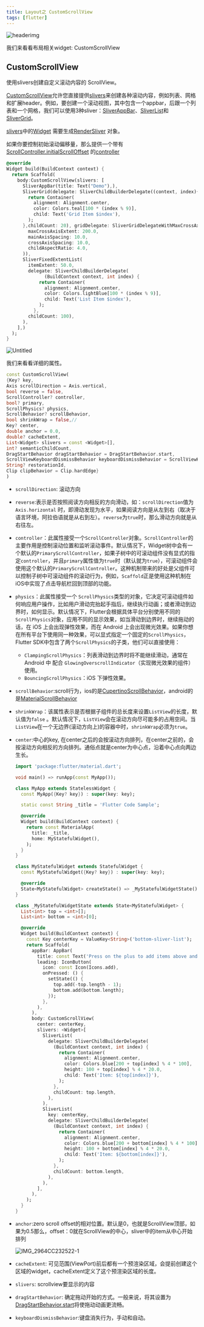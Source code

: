```yaml
---
title: Layout之 CustomScrollView
tags: [flutter]
---
```

![headerimg](./Header.png)

我们来看看布局相关widget: CustomScrollView

## CustomScrollView

使用slivers创建自定义滚动内容的 ScrollView。

[CustomScrollView](https://api.flutter.dev/flutter/widgets/CustomScrollView-class.html)允许您直接提供[slivers](https://api.flutter.dev/flutter/widgets/CustomScrollView/slivers.html)来创建各种滚动内容，例如列表、网格和扩展header。例如，要创建一个滚动视图，其中包含一个appbar，后跟一个列表和一个网格，我们可以使用3种sliver：[SliverAppBar](https://api.flutter.dev/flutter/material/SliverAppBar-class.html)、[SliverList](https://api.flutter.dev/flutter/widgets/SliverList-class.html)和[SliverGrid](https://api.flutter.dev/flutter/widgets/SliverGrid-class.html)。

 [slivers](https://api.flutter.dev/flutter/widgets/CustomScrollView/slivers.html)中的[Widget](https://api.flutter.dev/flutter/widgets/Widget-class.html) 需要生成[RenderSliver](https://api.flutter.dev/flutter/rendering/RenderSliver-class.html) 对象。

如果你要控制初始滚动偏移量，那么提供一个带有 [ScrollController.initialScrollOffset](https://api.flutter.dev/flutter/widgets/ScrollController/initialScrollOffset.html) 的[controller](https://api.flutter.dev/flutter/widgets/ScrollView/controller.html)

```dart
@override
Widget build(BuildContext context) {
  return Scaffold(
    body:CustomScrollView(slivers: [
      SliverAppBar(title: Text("Demo"),),
      SliverGrid(delegate: SliverChildBuilderDelegate((context, index){
        return Container(
          alignment: Alignment.center,
          color: Colors.teal[100 * (index % 9)],
          child: Text('Grid Item $index'),
        );
      },childCount: 20), gridDelegate: SliverGridDelegateWithMaxCrossAxisExtent(
        maxCrossAxisExtent: 200.0,
        mainAxisSpacing: 10.0,
        crossAxisSpacing: 10.0,
        childAspectRatio: 4.0,
      )),
      SliverFixedExtentList(
        itemExtent: 50.0,
        delegate: SliverChildBuilderDelegate(
              (BuildContext context, int index) {
            return Container(
              alignment: Alignment.center,
              color: Colors.lightBlue[100 * (index % 9)],
              child: Text('List Item $index'),
            );
          },
        childCount: 100),
      ),
    ],)
  );
}
```



![Untitled](https://tva1.sinaimg.cn/large/e6c9d24egy1h2rryi2a0eg20a30ap13v.gif)

我们来看看详细的属性。

```dart
const CustomScrollView(
{Key? key,
Axis scrollDirection = Axis.vertical,
bool reverse = false,
ScrollController? controller,
bool? primary,
ScrollPhysics? physics,
ScrollBehavior? scrollBehavior,
bool shrinkWrap = false,//
Key? center,
double anchor = 0.0,
double? cacheExtent,
List<Widget> slivers = const <Widget>[],
int? semanticChildCount,
DragStartBehavior dragStartBehavior = DragStartBehavior.start,
ScrollViewKeyboardDismissBehavior keyboardDismissBehavior = ScrollViewKeyboardDismissBehavior.manual,
String? restorationId,
Clip clipBehavior = Clip.hardEdge}
)  
```

- `scrollDirection`: 滚动方向
- `reverse`:表示是否按照阅读方向相反的方向滑动，如：`scrollDirection`值为`Axis.horizontal` 时，即滑动发现为水平，如果阅读方向是从左到右（取决于语言环境，阿拉伯语就是从右到左）。`reverse`为`true`时，那么滑动方向就是从右往左。
- `controller`：此属性接受一个`ScrollController`对象。`ScrollController`的主要作用是控制滚动位置和监听滚动事件。默认情况下，Widget树中会有一个默认的`PrimaryScrollController`，如果子树中的可滚动组件没有显式的指定`controller`，并且`primary`属性值为`true`时（默认就为`true`），可滚动组件会使用这个默认的`PrimaryScrollController`。这种机制带来的好处是父组件可以控制子树中可滚动组件的滚动行为，例如，`Scaffold`正是使用这种机制在iOS中实现了点击导航栏回到顶部的功能。

- `physics`：此属性接受一个  `ScrollPhysics`类型的对象，它决定可滚动组件如何响应用户操作，比如用户滑动完抬起手指后，继续执行动画；或者滑动到边界时，如何显示。默认情况下，Flutter会根据具体平台分别使用不同的`ScrollPhysics`对象，应用不同的显示效果，如当滑动到边界时，继续拖动的话，在 iOS 上会出现弹性效果，而在 Android 上会出现微光效果。如果你想在所有平台下使用同一种效果，可以显式指定一个固定的`ScrollPhysics`，Flutter SDK中包含了两个`ScrollPhysics`的子类，他们可以直接使用：
  
  - `ClampingScrollPhysics`：列表滑动到边界时将不能继续滑动，通常在Android 中 配合     `GlowingOverscrollIndicator`（实现微光效果的组件） 使用。
  - `BouncingScrollPhysics`：iOS 下弹性效果。
  
- `scrollBehavior`:scroll行为，ios的是[CupertinoScrollBehavior](https://api.flutter.dev/flutter/cupertino/CupertinoScrollBehavior-class.html)，android的是[MaterialScrollBehavior](https://api.flutter.dev/flutter/material/MaterialScrollBehavior-class.html)

- `shrinkWrap`：该属性表示是否根据子组件的总长度来设置`ListView`的长度，默认值为`false` 。默认情况下，`ListView`会在滚动方向尽可能多的占用空间。当`ListView`在一个无边界(滚动方向上)的容器中时，`shrinkWrap`必须为`true`。

- `center`:中心的key, 在center之后的会按滚动方向排列，在center之前的，会按滚动方向相反的方向排列。通俗点就是center为中心点，沿着中心点向两边生长。

  ```dart
  import 'package:flutter/material.dart';
  
  void main() => runApp(const MyApp());
  
  class MyApp extends StatelessWidget {
    const MyApp({Key? key}) : super(key: key);
  
    static const String _title = 'Flutter Code Sample';
  
    @override
    Widget build(BuildContext context) {
      return const MaterialApp(
        title: _title,
        home: MyStatefulWidget(),
      );
    }
  }
  
  class MyStatefulWidget extends StatefulWidget {
    const MyStatefulWidget({Key? key}) : super(key: key);
  
    @override
    State<MyStatefulWidget> createState() => _MyStatefulWidgetState();
  }
  
  class _MyStatefulWidgetState extends State<MyStatefulWidget> {
    List<int> top = <int>[];
    List<int> bottom = <int>[0];
  
    @override
    Widget build(BuildContext context) {
      const Key centerKey = ValueKey<String>('bottom-sliver-list');
      return Scaffold(
        appBar: AppBar(
          title: const Text('Press on the plus to add items above and below'),
          leading: IconButton(
            icon: const Icon(Icons.add),
            onPressed: () {
              setState(() {
                top.add(-top.length - 1);
                bottom.add(bottom.length);
              });
            },
          ),
        ),
        body: CustomScrollView(
          center: centerKey,
          slivers: <Widget>[
            SliverList(
              delegate: SliverChildBuilderDelegate(
                (BuildContext context, int index) {
                  return Container(
                    alignment: Alignment.center,
                    color: Colors.blue[200 + top[index] % 4 * 100],
                    height: 100 + top[index] % 4 * 20.0,
                    child: Text('Item: ${top[index]}'),
                  );
                },
                childCount: top.length,
              ),
            ),
            SliverList(
              key: centerKey,
              delegate: SliverChildBuilderDelegate(
                (BuildContext context, int index) {
                  return Container(
                    alignment: Alignment.center,
                    color: Colors.blue[200 + bottom[index] % 4 * 100],
                    height: 100 + bottom[index] % 4 * 20.0,
                    child: Text('Item: ${bottom[index]}'),
                  );
                },
                childCount: bottom.length,
              ),
            ),
          ],
        ),
      );
    }
  }
  ```

- `anchor`:zero scroll offset的相对位置。默认是0，也就是ScrollView顶部，如果为0.5那么，offset：0就在ScrollView的中心，sliver中的item从中心开始排列

  ![IMG_2964CC232522-1](https://tva1.sinaimg.cn/large/e6c9d24egy1h2stelxwssj205k0c10st.jpg)

- `cacheExtent`: 可见范围(ViewPort)前后都有一个预渲染区域，会提前创建这个区域的widget，cacheExtent定义了这个预渲染区域的长度。

- `slivers`: scrollview要显示的内容

- `dragStartBehavior`: 确定拖动开始的方式。一般来说，将其设置为[DragStartBehavior.start](https://api.flutter.dev/flutter/gestures/DragStartBehavior.html)将使拖动动画更流畅。

- `keyboardDismissBehavior`:键盘消失行为，手动和自动。